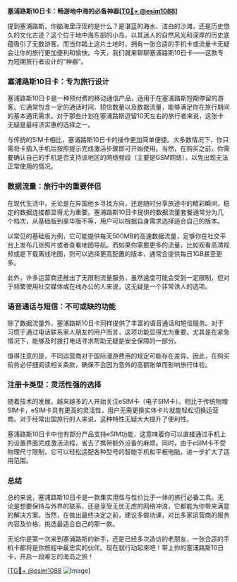 **塞浦路斯10日卡：畅游地中海的必备神器[[TG💪+ @esim1088](https://t.me/s/esim1088)]**

提到塞浦路斯，你脑海里浮现的是什么？是湛蓝的海水、洁白的沙滩，还是历史悠久的文化古迹？这个位于地中海东部的小岛，以其迷人的自然风光和深厚的历史底蕴吸引了无数游客。而当你踏上这片土地时，拥有一张合适的手机卡或流量卡无疑会让你的旅行更加便利和愉快。今天，我们就来聊聊塞浦路斯10日卡——这款专为短期旅行者设计的“神器”。

### 塞浦路斯10日卡：专为旅行设计

塞浦路斯10日卡是一种预付费的移动通信产品，适用于在塞浦路斯短期停留的游客。它通常包含一定的通话时间、短信数量以及数据流量，能够满足你在旅行期间的基本通讯需求。对于那些计划在塞浦路斯逗留10天左右的旅行者来说，这张卡无疑是最经济实惠的选择之一。

与传统的SIM卡相比，塞浦路斯10日卡的操作更加简单便捷。大多数情况下，你只需将卡插入手机后按照提示完成激活步骤即可开始使用。当然，在购买之前，你需要确认自己的手机是否支持该地区的网络频段（主要是GSM网络），以免出现无法正常使用的情况。

### 数据流量：旅行中的重要伴侣

在现代生活中，无论是在异国他乡寻找方向，还是随时分享旅途中的精彩瞬间，稳定的数据连接都显得尤为重要。塞浦路斯10日卡提供的数据流量套餐通常分为几个档次，从基础版到豪华版不等，用户可以根据自身需求选择适合自己的版本。

以常见的基础版为例，它可能提供每天500MB的高速数据流量，足够你在社交平台上发布几张照片或者查看地图导航。而如果你需要更多的流量，比如观看高清视频或是下载离线地图，则可以选择更高配置的版本，通常会提供每日1GB甚至更多。

此外，许多运营商还推出了无限制流量服务，虽然速度可能会受到一定限制，但对于频繁使用社交媒体或在线办公的人来说，这无疑是一个非常诱人的选项。

### 语音通话与短信：不可或缺的功能

除了数据流量外，塞浦路斯10日卡同样提供了丰富的语音通话和短信服务。对于习惯于通过电话联系家人朋友的用户而言，这项功能显得尤为重要。尤其是在紧急情况下，能够及时拨打电话寻求帮助无疑是安全保障的一部分。

值得注意的是，不同运营商对于国际漫游费用的规定可能存在差异。因此，在购买前务必仔细阅读相关条款，确保不会因为意外的高额账单而影响旅行体验。

### 注册卡类型：灵活性强的选择

随着技术的发展，越来越多的人开始关注eSIM卡（电子SIM卡）。相比于传统物理SIM卡，eSIM卡具有更高的灵活性，用户无需更换实体卡片就能轻松切换运营商。对于经常出国旅行的人来说，这种特性无疑大大提升了便利性。

塞浦路斯10日卡中也有部分产品支持eSIM功能，这意味着你可以直接通过手机上的设置界面完成激活流程，省去了携带额外设备的麻烦。同时，由于eSIM卡不受物理尺寸限制，它可以轻松适配各种型号的智能手机和平板电脑，进一步扩大了适用范围。

### 总结

总的来说，塞浦路斯10日卡是一款集实用性与性价比于一体的旅行必备工具。无论是想要保持与外界的联系，还是享受无忧无虑的网络冲浪，它都能为你带来满意的解决方案。当然，在做出最终决定之前，建议多做功课，对比多家运营商的服务内容及价格，挑选最适合自己的那一款。

无论你是第一次来到塞浦路斯的新手，还是已经多次造访的老朋友，一张合适的手机卡都将是你旅程中最忠实的伙伴。现在就行动起来吧！带上你的塞浦路斯10日卡，开启一段难忘的海岛之旅！

[[TG💪+ @esim1088](https://t.me/s/esim1088) ![Image](https://i.postimg.cc/4NQfJmqS/Snipaste-2025-05-13-00-14-12.png)]